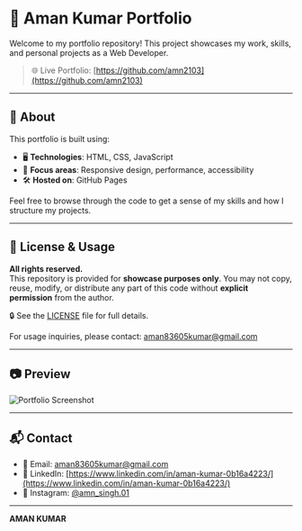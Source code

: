 # 💼 Aman Kumar Portfolio

Welcome to my portfolio repository! This project showcases my work, skills, and personal projects as a Web Developer.

> 🌐 Live Portfolio: [https://github.com/amn2103](https://github.com/amn2103)

---

## 📌 About

This portfolio is built using:
- 🖥️ **Technologies**: HTML, CSS, JavaScript
- 🎨 **Focus areas**: Responsive design, performance, accessibility
- 🛠️ **Hosted on**: GitHub Pages

Feel free to browse through the code to get a sense of my skills and how I structure my projects.

---

## 🚫 License & Usage

**All rights reserved.**  
This repository is provided for **showcase purposes only**. You may not copy, reuse, modify, or distribute any part of this code without **explicit permission** from the author.

🔒 See the [LICENSE](./LICENSE) file for full details.

For usage inquiries, please contact: [aman83605kumar@gmail.com](mailto:aman83.605kumar@gmail.com)

---

## 📷 Preview

![Portfolio Screenshot](preview.png)

---

## 📬 Contact

- 📧 Email: [aman83605kumar@gmail.com](mailto:aman83605kumar@gmail.com)
- 💼 LinkedIn: [https://www.linkedin.com/in/aman-kumar-0b16a4223/](https://www.linkedin.com/in/aman-kumar-0b16a4223/)
- 📸 Instagram: [@amn_singh.01](https://www.instagram.com/amn_singh.01/)

---

**AMAN KUMAR**
